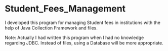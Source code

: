 # Student_Fees_Management
I developed this program for managing Student fees in institutions with the help of Java Collection Framework and files.

Note: Actually I had written this program when I had no knowledge regarding JDBC. Instead of files, using a Database will be more appropriate.

